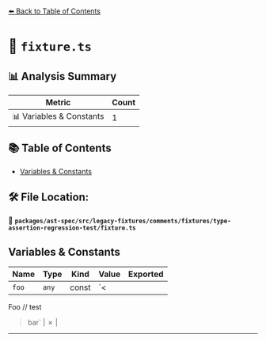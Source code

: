 [⬅️ Back to Table of Contents](../../../../../../../index.md)

# 📄 `fixture.ts`

## 📊 Analysis Summary

| Metric | Count |
|--------|-------|
| 📊 Variables & Constants | 1 |

## 📚 Table of Contents

- [Variables & Constants](#variables-constants)

## 🛠️ File Location:
📂 **`packages/ast-spec/src/legacy-fixtures/comments/fixtures/type-assertion-regression-test/fixture.ts`**

## Variables & Constants

| Name | Type | Kind | Value | Exported |
|------|------|------|-------|----------|
| `foo` | `any` | const | `<
  Foo // test
>bar` | ✗ |


---